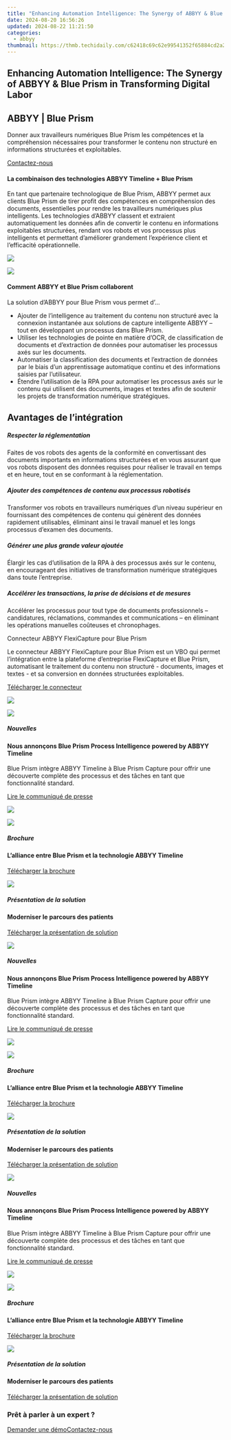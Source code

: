 ```yaml
---
title: "Enhancing Automation Intelligence: The Synergy of ABBYY & Blue Prism in Transforming Digital Labor"
date: 2024-08-20 16:56:26
updated: 2024-08-22 11:21:50
categories:
  - abbyy
thumbnail: https://thmb.techidaily.com/c62418c69c62e99541352f65884cd2a2f240cc4bb62bbfdd9664951cfe2c8e43.jpg
---
```


## Enhancing Automation Intelligence: The Synergy of ABBYY & Blue Prism in Transforming Digital Labor

## 

## ABBYY | Blue Prism

Donner aux travailleurs numériques Blue Prism les compétences et la compréhension nécessaires pour transformer le contenu non structuré en informations structurées et exploitables.

[Contactez-nous](https://tools.techidaily.com/abbyy/products/)

#### La combinaison des technologies ABBYY Timeline + Blue Prism

En tant que partenaire technologique de Blue Prism, ABBYY permet aux clients Blue Prism de tirer profit des compétences en compréhension des documents, essentielles pour rendre les travailleurs numériques plus intelligents. Les technologies d’ABBYY classent et extraient automatiquement les données afin de convertir le contenu en informations exploitables structurées, rendant vos robots et vos processus plus intelligents et permettant d’améliorer grandement l’expérience client et l’efficacité opérationnelle.

![](https://content.abbyy.com/-/media/project/abbyy/abbyy/solutions/digital-onboarding/overview-image.jpg?h=716&iar=0&w=1272)

![](https://content.abbyy.com/-/media/project/abbyy/abbyy/solutions/digital-document-archiving/drawer-image.jpg?h=392&iar=0&w=696)

#### Comment ABBYY et Blue Prism collaborent 

La solution d’ABBYY pour Blue Prism vous permet d’... 

* Ajouter de l’intelligence au traitement du contenu non structuré avec la connexion instantanée aux solutions de capture intelligente ABBYY – tout en développant un processus dans Blue Prism.
* Utiliser les technologies de pointe en matière d’OCR, de classification de documents et d’extraction de données pour automatiser les processus axés sur les documents.
* Automatiser la classification des documents et l’extraction de données par le biais d’un apprentissage automatique continu et des informations saisies par l’utilisateur.
* Étendre l’utilisation de la RPA pour automatiser les processus axés sur le contenu qui utilisent des documents, images et textes afin de soutenir les projets de transformation numérique stratégiques.

## Avantages de l’intégration

##### Respecter la réglementation 

Faites de vos robots des agents de la conformité en convertissant des documents importants en informations structurées et en vous assurant que vos robots disposent des données requises pour réaliser le travail en temps et en heure, tout en se conformant à la réglementation.

##### Ajouter des compétences de contenu aux processus robotisés 

Transformer vos robots en travailleurs numériques d’un niveau supérieur en fournissant des compétences de contenu qui génèrent des données rapidement utilisables, éliminant ainsi le travail manuel et les longs processus d’examen des documents.

##### Générer une plus grande valeur ajoutée 

Élargir les cas d’utilisation de la RPA à des processus axés sur le contenu, en encourageant des initiatives de transformation numérique stratégiques dans toute l’entreprise.

##### Accélérer les transactions, la prise de décisions et de mesures 

Accélérer les processus pour tout type de documents professionnels – candidatures, réclamations, commandes et communications – en éliminant les opérations manuelles coûteuses et chronophages.

Connecteur ABBYY FlexiCapture pour Blue Prism 

Le connecteur ABBYY FlexiCapture pour Blue Prism est un VBO qui permet l’intégration entre la plateforme d’entreprise FlexiCapture et Blue Prism, automatisant le traitement du contenu non structuré - documents, images et textes - et sa conversion en données structurées exploitables.

[Télécharger le connecteur](https://tools.techidaily.com/abbyy/products/)

![](https://content.abbyy.com/-/media/feature/basecomponents/clients/blue-prism-vector-logo_rev_120px.png?h=23&iar=0&w=120)

![](https://content.abbyy.com/-/media/project/abbyy/abbyy/resource-card-icons/webpage.svg?h=32&iar=0&w=32)

##### Nouvelles 

#### Nous annonçons Blue Prism Process Intelligence powered by ABBYY Timeline 

Blue Prism intègre ABBYY Timeline à Blue Prism Capture pour offrir une découverte complète des processus et des tâches en tant que fonctionnalité standard. 

[Lire le communiqué de presse](https://tools.techidaily.com/abbyy/products/)

![](https://content.abbyy.com/-/media/feature/basecomponents/assets-thumbnails/abbyy_microscopic_web_photos_2_1486--836.jpg?h=836&iar=0&w=1486)

![](https://content.abbyy.com/-/media/project/abbyy/abbyy/resource-card-icons/brochure.svg?h=32&iar=0&w=32)

##### Brochure

#### L’alliance entre Blue Prism et la technologie ABBYY Timeline

[Télécharger la brochure](https://static4.abbyy.com/abbyycommedia/33469/brochure-timeline-blueprismpartnership-en.pdf)

![](https://content.abbyy.com/-/media/project/abbyy/abbyy/resource-card-icons/solution-brief.svg?h=32&iar=0&w=32)

##### Présentation de la solution

#### Moderniser le parcours des patients

[Télécharger la présentation de solution](https://static3.abbyy.com/abbyycommedia/33029/solutionbrief-blueprism-abbyy-healthcare-en.pdf)

![](https://content.abbyy.com/-/media/project/abbyy/abbyy/resource-card-icons/webpage.svg?h=32&iar=0&w=32)

##### Nouvelles 

#### Nous annonçons Blue Prism Process Intelligence powered by ABBYY Timeline 

Blue Prism intègre ABBYY Timeline à Blue Prism Capture pour offrir une découverte complète des processus et des tâches en tant que fonctionnalité standard. 

[Lire le communiqué de presse](https://tools.techidaily.com/abbyy/products/)

![](https://content.abbyy.com/-/media/feature/basecomponents/assets-thumbnails/abbyy_microscopic_web_photos_2_1486--836.jpg?h=836&iar=0&w=1486)

![](https://content.abbyy.com/-/media/project/abbyy/abbyy/resource-card-icons/brochure.svg?h=32&iar=0&w=32)

##### Brochure

#### L’alliance entre Blue Prism et la technologie ABBYY Timeline

[Télécharger la brochure](https://static4.abbyy.com/abbyycommedia/33469/brochure-timeline-blueprismpartnership-en.pdf)

![](https://content.abbyy.com/-/media/project/abbyy/abbyy/resource-card-icons/solution-brief.svg?h=32&iar=0&w=32)

##### Présentation de la solution

#### Moderniser le parcours des patients

[Télécharger la présentation de solution](https://static3.abbyy.com/abbyycommedia/33029/solutionbrief-blueprism-abbyy-healthcare-en.pdf)

![](https://content.abbyy.com/-/media/project/abbyy/abbyy/resource-card-icons/webpage.svg?h=32&iar=0&w=32)

##### Nouvelles 

#### Nous annonçons Blue Prism Process Intelligence powered by ABBYY Timeline 

Blue Prism intègre ABBYY Timeline à Blue Prism Capture pour offrir une découverte complète des processus et des tâches en tant que fonctionnalité standard. 

[Lire le communiqué de presse](https://tools.techidaily.com/abbyy/products/)

![](https://content.abbyy.com/-/media/feature/basecomponents/assets-thumbnails/abbyy_microscopic_web_photos_2_1486--836.jpg?h=836&iar=0&w=1486)

![](https://content.abbyy.com/-/media/project/abbyy/abbyy/resource-card-icons/brochure.svg?h=32&iar=0&w=32)

##### Brochure

#### L’alliance entre Blue Prism et la technologie ABBYY Timeline

[Télécharger la brochure](https://static4.abbyy.com/abbyycommedia/33469/brochure-timeline-blueprismpartnership-en.pdf)

![](https://content.abbyy.com/-/media/project/abbyy/abbyy/resource-card-icons/solution-brief.svg?h=32&iar=0&w=32)

##### Présentation de la solution

#### Moderniser le parcours des patients

[Télécharger la présentation de solution](https://static3.abbyy.com/abbyycommedia/33029/solutionbrief-blueprism-abbyy-healthcare-en.pdf)

### Prêt à parler à un expert ?

[Demander une démo](https://tools.techidaily.com/abbyy/products/)[Contactez-nous](https://tools.techidaily.com/abbyy/products/)

<ins class="adsbygoogle"
     style="display:block"
     data-ad-format="autorelaxed"
     data-ad-client="ca-pub-7571918770474297"
     data-ad-slot="1223367746"></ins>



<ins class="adsbygoogle"
     style="display:block"
     data-ad-client="ca-pub-7571918770474297"
     data-ad-slot="8358498916"
     data-ad-format="auto"
     data-full-width-responsive="true"></ins>
